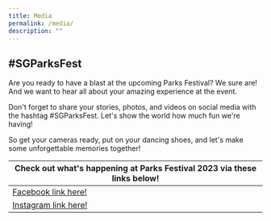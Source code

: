 ```yaml
---
title: Media
permalink: /media/
description: ""
---
```

## #SGParksFest

Are you ready to have a blast at the upcoming Parks Festival? We sure are! And we want to hear all about your amazing experience at the event. <br>

Don't forget to share your stories, photos, and videos on social media with the hashtag #SGParksFest. Let's show the world how much fun we're having! <br>

So get your cameras ready, put on your dancing shoes, and let's make some unforgettable memories together!




| Check out what's happening at Parks Festival 2023 via these links below! |
| -------- |
| [Facebook link here! ](https://www.facebook.com/hashtag/sgparksfest)  | 
|[Instagram link here!](https://www.instagram.com/explore/tags/sgparksfest/) |